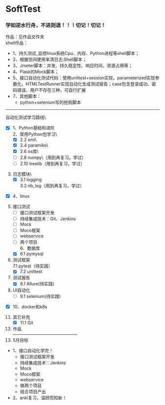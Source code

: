 # SoftTest
### 学如逆水行舟，不进则退！！！切记！切记！
作品：见作品文件夹\
shell作品：
- 1、持久测试_监控linux系统Cpu、内存、Python进程等shell脚本；
- 2、根据空间使用率清日志:Shell脚本；
- 3、Jmeter脚本：并发、持久稳定性、响应时间、资源占用等；
- 4、Flask的Mock脚本；
- 5、接口自动化测试代码：使用unittest+session实现，parameterized实现参数化，HTMLTestRunner实现自动化生成测试报告；case包含登录成功、密码错误、用户不存在三种，可自行扩展
- 7、其他脚本：
  - python+selenium写的抢购脚本
----------------------------
自动化测试学习路线\
+ [x] 1、Python基础和进阶\
2、常用Python包学习\
    + [x] 2.2 xml\
    + [x] 2.4 paramiko\
    + [x] 2.6 os库\
    + [ ] 2.8 numpy\（用到再复习，学过）
    + [ ] 2.10 treelib（用到再复习，学过） 
3. 日志模块\
    + [x] 3.1 logging\
    3.2 nb_log（用到再复习，学过）
+ [x] 4、linux
5. 接口测试
    + [ ]  接口测试框架开发
    + [ ]  持续集成技术：Git、Jenkins
    + [ ]  Mock
    + [ ]  Moco框架
    + [ ]  webservice
    + [ ]  两个项目\
6、数据库
    + [x] 6.1 pymysql
7. 测试框架\
    7.1 pytest（待实践）
    + [x] 7.2 unittest
8. 测试报告
    + [x] 8.1 Allure(待实践)
9. UI自动化
    + [ ] 9.1 selenium(待实践)
+ [x] 10、docker和k8s
11. 其它补充
    + [x] 11.1 Git
12. 作品\
———————————————
13. 5月目标
- 1、接口自动化学完！
    - 接口测试框架开发
    - 持续集成技术：Jenkins
    - Mock
    - Moco框架
    - webservice
    - 做两个项目
    - 结合项目产出
- 2、anki复习，温顾而知新！
